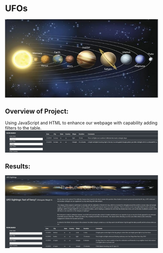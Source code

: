 # UFOs
![title_img](https://github.com/Dorislava/UFOs/blob/main/static/images/nasa.jpg)

##  Overview of Project: 
Using JavaScript and HTML to enhance our webpage with capability adding filters to the table. 
![page_preview](https://github.com/Dorislava/UFOs/blob/main/static/images/Fig.4.JPG)

##  Results:

![filter_img](https://github.com/Dorislava/UFOs/blob/main/static/images/Fig.2.JPG)

